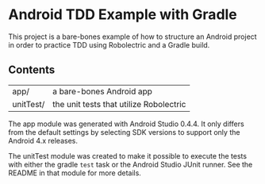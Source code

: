 Android TDD Example with Gradle
===

This project is a bare-bones example of how to structure an Android project in order to practice
TDD using Robolectric and a Gradle build.

Contents
---

<table>
<tr>
    <td>app/</td>
    <td>a bare-bones Android app</td>
</tr>
<tr>
    <td>unitTest/</td>
    <td>the unit tests that utilize Robolectric</td>
</tr>
</table>

The app module was generated with Android Studio 0.4.4. It only differs from the default settings
by selecting SDK versions to support only the Android 4.x releases.

The unitTest module was created to make it possible to execute the tests with either the
gradle `test` task or the Android Studio JUnit runner. See the README in that module for more
details.
